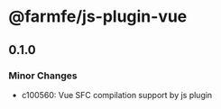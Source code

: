 # @farmfe/js-plugin-vue

## 0.1.0

### Minor Changes

- c100560: Vue SFC compilation support by js plugin
